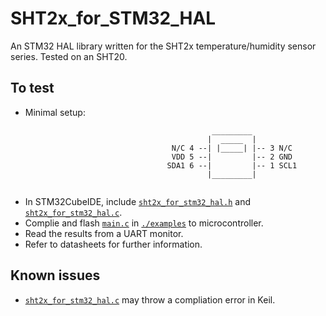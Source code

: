 # SHT2x_for_STM32_HAL
An STM32 HAL library written for the SHT2x temperature/humidity sensor series. Tested on an SHT20.

## To test
* Minimal setup:
```
                                             _________
                                            |  _____  |
                                    N/C 4 --| |_____| |-- 3 N/C
                                    VDD 5 --|         |-- 2 GND
                                   SDA1 6 --|         |-- 1 SCL1
                                            |_________|
 
 ```
* In STM32CubeIDE, include [`sht2x_for_stm32_hal.h`](./sht2x_for_stm32_hal.h) and [`sht2x_for_stm32_hal.c`](./sht2x_for_stm32_hal.c).
* Complie and flash [`main.c`](./examples/main.c) in [`./examples`](./examples) to microcontroller.
* Read the results from a UART monitor.
* Refer to datasheets for further information.

## Known issues
* [`sht2x_for_stm32_hal.c`](./sht2x_for_stm32_hal.c) may throw a compliation error in Keil.
